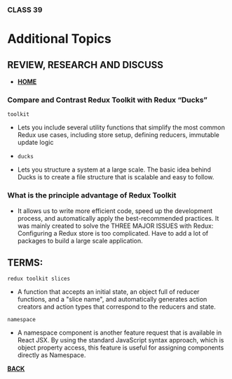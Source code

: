### CLASS 39


# Additional Topics






## REVIEW, RESEARCH AND DISCUSS


- [**HOME**](https://seidomo.github.io/reading_notes/home)


### Compare and Contrast Redux Toolkit with Redux “Ducks”

``` toolkit ```

- Lets you include several utility functions that simplify the most common Redux use cases, including store setup, defining reducers, immutable update logic


- ``` ducks ``` 

- Lets you structure a system at a large scale. The basic idea behind Ducks is to create a file structure that is scalable and easy to follow.




### What is the principle advantage of Redux Toolkit

- It allows us to write more efficient code, speed up the development process, and automatically apply the best-recommended practices. It was mainly created to solve the THREE MAJOR ISSUES with Redux: Configuring a Redux store is too complicated. Have to add a lot of packages to build a large scale application.




## TERMS:


``` redux toolkit slices ```

- A function that accepts an initial state, an object full of reducer functions, and a "slice name", and automatically generates action creators and action types that correspond to the reducers and state.



``` namespace ``` 

- A namespace component is another feature request that is available in React JSX. By using the standard JavaScript syntax approach, which is object property access, this feature is useful for assigning components directly as Namespace.

[**BACK**](https://seidomo.github.io/reading_notes/home)